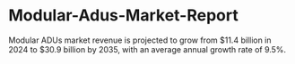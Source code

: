 # Modular-Adus-Market-Report
Modular ADUs market revenue is projected to grow from $11.4 billion in 2024 to $30.9 billion by 2035, with an average annual growth rate of 9.5%.

